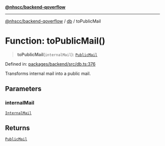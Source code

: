 [**@nhscc/backend-qoverflow**](../../README.md)

***

[@nhscc/backend-qoverflow](../../README.md) / [db](../README.md) / toPublicMail

# Function: toPublicMail()

> **toPublicMail**(`internalMail`): [`PublicMail`](../type-aliases/PublicMail.md)

Defined in: [packages/backend/src/db.ts:376](https://github.com/nhscc/qoverflow.api.hscc.bdpa.org/blob/e58635515aaccbecfff868b37cbae9a64bb762c2/packages/backend/src/db.ts#L376)

Transforms internal mail into a public mail.

## Parameters

### internalMail

[`InternalMail`](../type-aliases/InternalMail.md)

## Returns

[`PublicMail`](../type-aliases/PublicMail.md)
